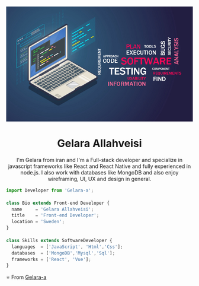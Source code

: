 <p align="center">
   <img src='https://github.com/Gelara-a/Gelara-a/blob/main/images/20725564.jpg'/>
</p>

<h1 align="center">Gelara Allahveisi</h1>
<p align="center">
   I'm Gelara from iran and I'm a Full-stack developer and specialize in javascript frameworks like React and React Native and fully experienced in node.js. I also work with databases like MongoDB and also enjoy wireframing, UI, UX and design in general.
</p>
 
```js
import Developer from 'Gelara-a';
 
class Bio extends Front-end Developer {
  name     = 'Gelara Allahveisi';
  title    = 'Front-end Developer';
  location = 'Sweden';
}
 
class Skills extends SoftwareDeveloper {
  languages  = ['JavaScript', 'Html','Css'];
  databases  = ['MongoDB','Mysql','Sql'];
  frameworks = ['React', 'Vue'];
}
```
 
⭐️ From [Gelara-a](https://github.com/Gelara-a)
